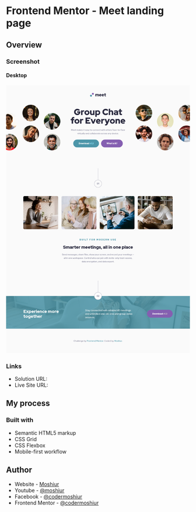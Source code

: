 # Frontend Mentor - Meet landing page

## Overview

### Screenshot

#### Desktop

![](./design/desktop.png)

### Links

- Solution URL: []()
- Live Site URL: []()

## My process

### Built with

- Semantic HTML5 markup
- CSS Grid
- CSS Flexbox
- Mobile-first workflow

## Author

- Website - [Moshiur](https://codersfoundation.com)
- Youtube - [@moshiur](https://www.youtube.com/moshiur)
- Facebook - [@codermoshiur](https://www.facebook.com/codermoshiur)
- Frontend Mentor - [@codermoshiur](https://www.frontendmentor.io/profile/codermoshiur)
